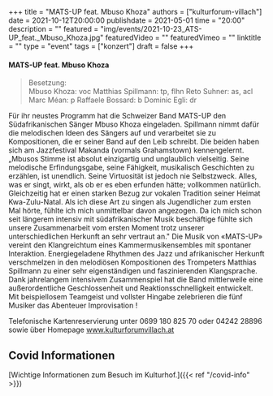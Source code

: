 +++
title = "MATS-UP feat. Mbuso Khoza"
authors = ["kulturforum-villach"]
date = 2021-10-12T20:00:00
publishdate = 2021-05-01
time = "20:00"
description = ""
featured = "img/events/2021-10-23_ATS-UP_feat._Mbuso_Khoza.jpg"
featuredVideo = ""
featuredVimeo = ""
linktitle = ""
type = "event"
tags = ["konzert"]
draft = false
+++

#### MATS-UP feat. Mbuso Khoza

>Besetzung:   
>Mbuso Khoza: voc 
>Matthias Spillmann: tp, flhn 
>Reto Suhner: as, acl 
>Marc Méan: p 
>Raffaele Bossard: b Dominic Egli: dr
 
Für ihr neustes Programm hat die Schweizer Band MATS-UP den Südafrikanischen Sänger Mbuso Khoza eingeladen. Spillmann nimmt dafür die melodischen Ideen des Sängers auf und verarbeitet sie zu Kompositionen, die er seiner Band auf den Leib schreibt. Die beiden haben sich am Jazzfestival Makanda (vormals Grahamstown) kennengelernt.
„Mbusos Stimme ist absolut einzigartig und unglaublich vielseitig. Seine melodische Erfindungsgabe, seine Fähigkeit, musikalisch Geschichten zu erzählen, ist unendlich. Seine Virtuosität ist jedoch nie Selbstzweck. Alles, was er singt, wirkt, als ob er es eben erfunden hätte; vollkommen natürlich. Gleichzeitig hat er einen starken Bezug zur vokalen Tradition seiner Heimat Kwa-Zulu-Natal. Als ich diese Art zu singen als Jugendlicher zum ersten Mal hörte, fühlte ich mich unmittelbar davon angezogen. Da ich mich schon seit längerem intensiv mit südafrikanischer Musik beschäftige fühlte sich unsere Zusammenarbeit vom ersten Moment trotz unserer unterschiedlichen Herkunft an sehr vertraut an."
Die Musik von «MATS-UP» vereint den Klangreichtum eines Kammermusikensembles mit spontaner Interaktion. Energiegeladene Rhythmen des Jazz und afrikanischer Herkunft verschmelzen in den melodiösen Kompositionen des Trompeters Matthias Spillmann zu einer sehr eigenständigen und faszinierenden Klangsprache. Dank jahrelangem intensivem Zusammenspiel hat die Band mittlerweile eine außerordentliche Geschlossenheit und Reaktionsschnelligkeit entwickelt. Mit beispiellosem Teamgeist und vollster Hingabe zelebrieren die fünf Musiker das Abenteuer Improvisation  !   

Telefonische Kartenreservierung unter 0699 180 825 70 oder 04242 28896  sowie über Homepage www.kulturforumvillach.at                             


 




## Covid Informationen

[Wichtige Informationen zum Besuch im Kulturhof.]({{< ref "/covid-info" >}})
